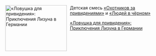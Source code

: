 <!--2025-04-26 10:15:30-->
<div class="yb">
  <div class="rss kino_kino"><a href="https://www.kino-teatr.ru/kino/art/tv/4365/" title="«Ловушка для привидения»: Приключения Лизуна в Германии"><img src="https://www.kino-teatr.ru/art/5/6/4365/poster.jpg" width="196" height="147" align="left" hspace="5" style="margin: 0px 10px 0px 5px" alt="«Ловушка для привидения»: Приключения Лизуна в Германии"/></a>Детская смесь <a href=http://www.kino-teatr.ru/kino/movie/hollywood/26029/annot/ target=_blank>«Охотников за привидениями»</a> и <a href=http://www.kino-teatr.ru/kino/movie/hollywood/19350/annot/ target=_blank>«Людей в чёрном»</a> <p class="titl"><a href="https://www.kino-teatr.ru/kino/art/tv/4365/">«Ловушка для привидения»: Приключения Лизуна в Германии</a></p></div>
</div>
